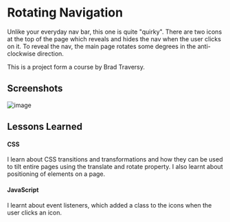 
# Rotating Navigation

Unlike your everyday nav bar, this one is quite "quirky". There are two icons at the top of the page which reveals and hides the nav when the user clicks on it. To reveal the nav, the main page rotates some degrees in the anti-clockwise direction.

This is a project form a course by Brad Traversy.
## Screenshots
![image](https://user-images.githubusercontent.com/84178696/157666453-c596ab9f-466c-4880-bc79-e6f3a332a7e1.png)
## Lessons Learned

#### CSS
I learn about CSS transitions and transformations and how they can be used to tilt entire pages using the translate and rotate property. I also learnt about positioning of elements on a page. 

#### JavaScript
I learnt about event listeners, which added a class to the icons when the user clicks an icon.  